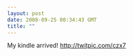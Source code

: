 ```yaml
---
layout: post
date: 2008-09-25 00:34:43 GMT
title: ""
---
```

My kindle arrived! http://twitpic.com/czx7